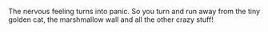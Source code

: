The nervous feeling turns into panic.  So you turn and run away from the
tiny golden cat, the marshmallow wall and all the other crazy stuff!